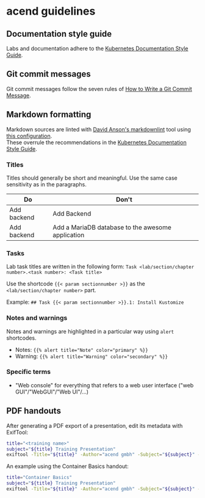 # acend guidelines

## Documentation style guide

Labs and documentation adhere to the [Kubernetes Documentation Style Guide](https://kubernetes.io/docs/contribute/style/style-guide/).


## Git commit messages

Git commit messages follow the seven rules of [How to Write a Git Commit Message](https://chris.beams.io/posts/git-commit/).


## Markdown formatting

Markdown sources are linted with [David Anson's markdownlint](https://github.com/DavidAnson/markdownlint) tool using [this configuration](acend.json).\
These overrule the recommendations in the [Kubernetes Documentation Style Guide](https://kubernetes.io/docs/contribute/style/style-guide/).


### Titles

Titles should generally be short and meaningful. Use the same case sensitivity as in the paragraphs.

| Do            | Don't                                             |
| ------------- | ------------------------------------------------- |
| Add backend   | Add Backend                                       |
| Add backend   | Add a MariaDB database to the awesome application |


### Tasks

Lab task titles are written in the following form: `Task <lab/section/chapter number>.<task number>: <Task title>`

Use the shortcode `{{< param sectionnumber >}}` as the `<lab/section/chapter number>` part.

Example: `## Task {{< param sectionnumber >}}.1: Install Kustomize`


### Notes and warnings

Notes and warnings are highlighted in a particular way using `alert` shortcodes.

* Notes: `{{% alert title="Note" color="primary" %}}`
* Warning: `{{% alert title="Warning" color="secondary" %}}`


### Specific terms

* "Web console" for everything that refers to a web user interface ("web GUI"/"WebGUI"/"Web UI"/...)


## PDF handouts

After generating a PDF export of a presentation, edit its metadata with ExifTool:

```bash
title="<training name>"
subject="${title} Training Presentation"
exiftool -Title="${title}" -Author="acend gmbh" -Subject="${subject}" -Keywords="${subject}" <PDF filename>
```

An example using the Container Basics handout:

```bash
title="Container Basics"
subject="${title} Training Presentation"
exiftool -Title="${title}" -Author="acend gmbh" -Subject="${subject}" -Keywords="${subject}" Container\ Basics.pdf
```
